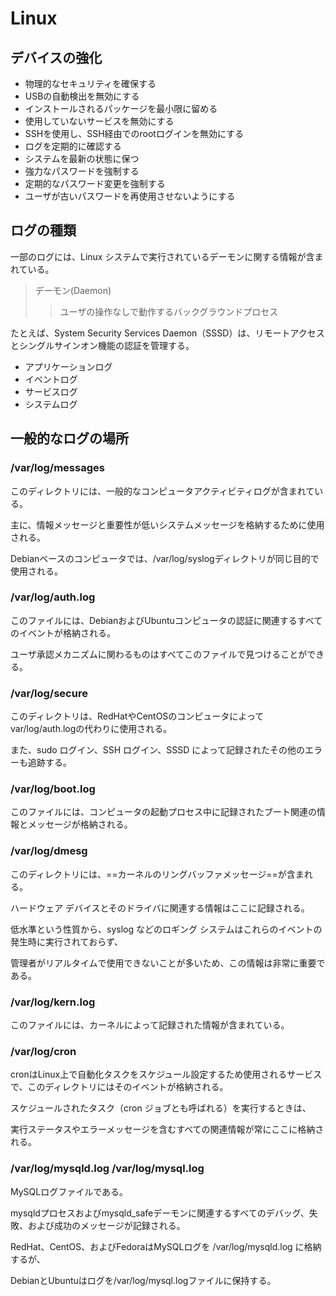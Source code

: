 # Linux

## デバイスの強化

* 物理的なセキュリティを確保する
* USBの自動検出を無効にする
* インストールされるパッケージを最小限に留める
* 使用していないサービスを無効にする
* SSHを使用し、SSH経由でのrootログインを無効にする
* ログを定期的に確認する
* システムを最新の状態に保つ
* 強力なパスワードを強制する
* 定期的なパスワード変更を強制する
* ユーザが古いパスワードを再使用させないようにする

## ログの種類

一部のログには、Linux システムで実行されているデーモンに関する情報が含まれている。

> デーモン(Daemon)
>
> > ユーザの操作なしで動作するバックグラウンドプロセス

たとえば、System Security Services Daemon（SSSD）は、リモートアクセスとシングルサインオン機能の認証を管理する。

* アプリケーションログ
* イベントログ
* サービスログ
* システムログ

## 一般的なログの場所

### /var/log/messages

このディレクトリには、一般的なコンピュータアクティビティログが含まれている。

主に、情報メッセージと重要性が低いシステムメッセージを格納するために使用される。

Debianベースのコンピュータでは、/var/log/syslogディレクトリが同じ目的で使用される。

### /var/log/auth.log

このファイルには、DebianおよびUbuntuコンピュータの認証に関連するすべてのイベントが格納される。

ユーザ承認メカニズムに関わるものはすべてこのファイルで見つけることができる。

### /var/log/secure

このディレクトリは、RedHatやCentOSのコンピュータによってvar/log/auth.logの代わりに使用される。

また、sudo ログイン、SSH ログイン、SSSD によって記録されたその他のエラーも追跡する。

### /var/log/boot.log

このファイルには、コンピュータの起動プロセス中に記録されたブート関連の情報とメッセージが格納される。

### /var/log/dmesg

このディレクトリには、==カーネルのリングバッファメッセージ==が含まれる。

ハードウェア デバイスとそのドライバに関連する情報はここに記録される。

低水準という性質から、syslog などのロギング システムはこれらのイベントの発生時に実行されておらず、

管理者がリアルタイムで使用できないことが多いため、この情報は非常に重要である。

### /var/log/kern.log

このファイルには、カーネルによって記録された情報が含まれている。

### /var/log/cron

cronはLinux上で自動化タスクをスケジュール設定するため使用されるサービスで、このディレクトリにはそのイベントが格納される。

スケジュールされたタスク（cron ジョブとも呼ばれる）を実行するときは、

実行ステータスやエラーメッセージを含むすべての関連情報が常にここに格納される。

### /var/log/mysqld.log      /var/log/mysql.log

MySQLログファイルである。

mysqldプロセスおよびmysqld_safeデーモンに関連するすべてのデバッグ、失敗、および成功のメッセージが記録される。

RedHat、CentOS、およびFedoraはMySQLログを /var/log/mysqld.log に格納するが、

DebianとUbuntuはログを/var/log/mysql.logファイルに保持する。